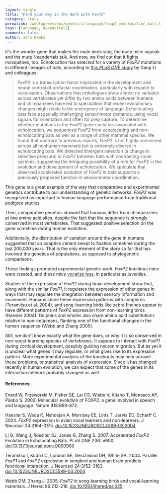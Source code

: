 ```yaml
---
layout: single 
title: "Find your way in the dark with FoxP2" 
category: story
permalink: /weblog/reviews/genetics/language/foxp2_echolocation_bats_li_2007.html
tags: [language, Neandertals] 
comments: false 
author: John Hawks 
---
```



<p>
It's the wonder gene that makes the mute birds sing, the mute mice squeak and the mute Neandertals talk. And now, we find out that it fights mosquitoes, too. Echolocation has selected for a variety of <i>FoxP2</i> mutations in different lineages of bats, according to <a href="http://www.plosone.org/article/info%3Adoi%2F10.1371%2Fjournal.pone.0000900">this <i>PLoS ONE</i> study</a> by Gang Li and colleagues: 
</p>

<blockquote><i>FoxP2</i> is a transcription factor implicated in the development and neural control of orofacial coordination, particularly with respect to vocalisation. Observations that orthologues show almost no variation across vertebrates yet differ by two amino acids between humans and chimpanzees have led to speculation that recent evolutionary changes might relate to the emergence of language. Echolocating bats face especially challenging sensorimotor demands, using vocal signals for orientation and often for prey capture. To determine whether mutations in the <i>FoxP2</i> gene could be associated with echolocation, we sequenced <i>FoxP2</i> from echolocating and non-echolocating bats as well as a range of other mammal species. We found that contrary to previous reports, <i>FoxP2</i> is not highly conserved across all nonhuman mammals but is extremely diverse in echolocating bats. We detected divergent selection (a change in selective pressure) at <i>FoxP2</i> between bats with contrasting sonar systems, suggesting the intriguing possibility of a role for <i>FoxP2</i> in the evolution and development of echolocation. We speculate that observed accelerated evolution of <i>FoxP2</i> in bats supports a previously proposed function in sensorimotor coordination.</blockquote>

<p>
This gene is a great example of the way that comparative and experimental genetics contribute to our understanding of genetic networks. <i>FoxP2</i> was recognized as important to human language performance from traditional pedigree studies. 
</p>

<p>
Then, comparative genetics showed that humans differ from chimpanzees at two amino acid sites, despite the fact that the sequence is strongly conserved in most vertebrates. That suggested positive selection on the gene sometime during human evolution. 
</p>

<p>
Additionally, the distribution of variation around the gene in humans suggested that an adaptive variant swept to fixation sometime during the last 200,000 years. That is the only element of the story so far that has involved the genetics of populations, as opposed to phylogenetic comparisons. 
</p>

<p>
These findings prompted experimental genetic work. <i>FoxP2</i> knockout mice were created, and these mice <a href="http://johnhawks.net/weblog/reviews/behavior/non-primate/mice_foxp2_knockout_2005.html">vocalize less</a>, in particular as juveniles. 
</p>

<p>
Studies of the expression of <i>FoxP2</i> during brain development show that, along with the similar <i>FoxP1</i>, it regulates the expression of other genes in ways that may regulate the integration between sensory information and movement. Humans share these expression patterns with songbirds (Teramitsu et al. 2004), and song-learning birds like zebra finches appear to have different patterns of <i>FoxP2</i> expression from non-learning birds (Haesler 2004). Dolphins and whales also share amino acid substitutions relative to non-cetaceans, flanking one of the functional changes in the human sequence (Webb and Zhang 2005).
</p>

<p>
Still, we don't know exactly what the gene does, or why it is so conserved in non-vocal-learning species of vertebrates. It appears to interact with <i>FoxP1</i> during cortical development, possibly guiding neuron migration. But as yet it is unclear what genes it may regulate, or what gives rise to its expression pattern. More experimental analysis of the knockouts may help unravel these problems, or statistical analysis of expression. Since it has changed recently in human evolution, we can expect that some of the genes in its interaction network probably changed as well. 
</p>

<h4>References:</h4>

<p class="cite">Enard W, Przeworski M, Fisher SE, Lai CS, Wiebe V, Kitano T, Monasco AP, P&auml;&auml;bo S. 2002. Molecular evolution of <i>FOXP2</i>, a gene involved in speech and language. Nature 418:869-872.</p>

<p class="cite">Haesler S, Wada K, Nshdejan A, Morrisey EE, Lints T, Jarvis ED, Scharff C. 2004. <i>FoxP2</i> expression in avian vocal learners and non-learners. J Neurosci 24:3164-3175. <a href="http://dx.doi.org/10.1523/JNEUROSCI.4369-03.2004">doi:10.1523/JNEUROSCI.4369-03.2004</a></p>

<p class="cite">Li G, Wang J, Rossiter SJ, Jones G, Zhang S. 2007. Accelerated <i>FoxP2</i> Evolution in Echolocating Bats. PLoS ONE 2(9): e900. <a href="10.1371/journal.pone.0000900">doi:10.1371/journal.pone.0000900</a></p>

<p class="cite">Teramitsu I, Kudo LC, London SE, Geschwind DH, White SA. 2004. Parallel <i>FoxP1</i> and <i>FoxP2</i> expression in songbird and human brain predicts functional interaction. J Neurosci 24:3152-3163. <a href="http://dx.doi.org/10.1523/JNEUROSCI.5589-03.2004">doi:10.1523/JNEUROSCI.5589-03.2004</a></p>

<p class="cite">Webb DM, Zhang J. 2005. <i>FoxP2</i> in song-learning birds and vocal-learning mammals. J Hered 96:212-216. <a href="http://dx.doi.org/10.1093/jhered/esi025">doi:10.1093/jhered/esi025</a></p>


